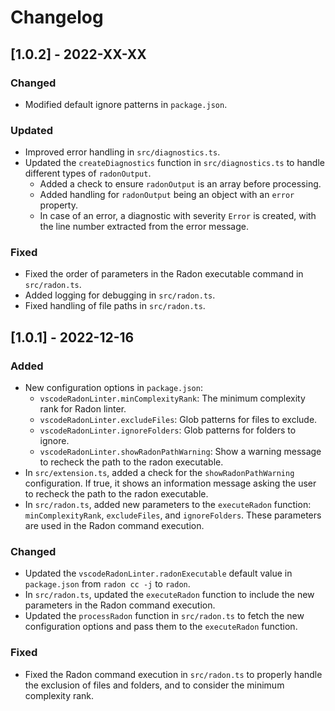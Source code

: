 # Changelog

## [1.0.2] - 2022-XX-XX

### Changed

- Modified default ignore patterns in `package.json`.

### Updated

- Improved error handling in `src/diagnostics.ts`.
- Updated the `createDiagnostics` function in `src/diagnostics.ts` to handle different types of `radonOutput`.
  - Added a check to ensure `radonOutput` is an array before processing.
  - Added handling for `radonOutput` being an object with an `error` property.
  - In case of an error, a diagnostic with severity `Error` is created, with the line number extracted from the error message.

### Fixed

- Fixed the order of parameters in the Radon executable command in `src/radon.ts`.
- Added logging for debugging in `src/radon.ts`.
- Fixed handling of file paths in `src/radon.ts`.

## [1.0.1] - 2022-12-16

### Added

- New configuration options in `package.json`:
  - `vscodeRadonLinter.minComplexityRank`: The minimum complexity rank for Radon linter.
  - `vscodeRadonLinter.excludeFiles`: Glob patterns for files to exclude.
  - `vscodeRadonLinter.ignoreFolders`: Glob patterns for folders to ignore.
  - `vscodeRadonLinter.showRadonPathWarning`: Show a warning message to recheck the path to the radon executable.
- In `src/extension.ts`, added a check for the `showRadonPathWarning` configuration. If true, it shows an information message asking the user to recheck the path to the radon executable.
- In `src/radon.ts`, added new parameters to the `executeRadon` function: `minComplexityRank`, `excludeFiles`, and `ignoreFolders`. These parameters are used in the Radon command execution.

### Changed

- Updated the `vscodeRadonLinter.radonExecutable` default value in `package.json` from `radon cc -j` to `radon`.
- In `src/radon.ts`, updated the `executeRadon` function to include the new parameters in the Radon command execution.
- Updated the `processRadon` function in `src/radon.ts` to fetch the new configuration options and pass them to the `executeRadon` function.

### Fixed

- Fixed the Radon command execution in `src/radon.ts` to properly handle the exclusion of files and folders, and to consider the minimum complexity rank.
